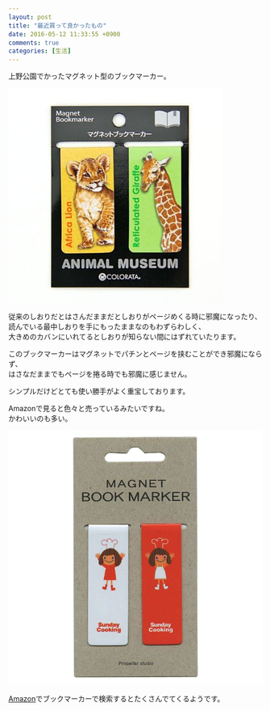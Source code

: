 ```yaml
---
layout: post
title: "最近買って良かったもの"
date: 2016-05-12 11:33:55 +0900
comments: true
categories: [生活] 
---
```

  
上野公園でかったマグネット型のブックマーカー。  
  
[![アニマルブックマーカー](/images/blog/2016_5_12.jpg)](http://www.amazon.co.jp/%E3%82%AB%E3%83%AD%E3%83%A9%E3%83%BC%E3%82%BF-%E3%83%9E%E3%82%B0%E3%83%8D%E3%83%83%E3%83%88%E3%83%96%E3%83%83%E3%82%AF%E3%83%9E%E3%83%BC%E3%82%AB%E3%83%BC-2%E5%80%8B%E3%82%BB%E3%83%83%E3%83%88-%E3%83%A9%E3%82%A4%E3%82%AA%E3%83%B3%EF%BC%86%E3%82%A2%E3%83%9F%E3%83%A1%E3%82%AD%E3%83%AA%E3%83%B3/dp/B00H1L1AXW/ref=sr_1_3?ie=UTF8&qid=1463020465&sr=8-3&keywords=%E3%83%9E%E3%82%B0%E3%83%8D%E3%83%83%E3%83%88+%E3%83%96%E3%83%83%E3%82%AF%E3%83%9E%E3%83%BC%E3%82%AB%E3%83%BC+%E3%82%89%E3%81%84%E3%81%8A%E3%82%93)  
  
  
従来のしおりだとはさんだままだとしおりがページめくる時に邪魔になったり、  
読んでいる最中しおりを手にもったままなのもわずらわしく、  
大きめのカバンにいれてるとしおりが知らない間にはずれていたります。  
  
<!-- more -->  
  
このブックマーカーはマグネットでパチンとページを挟むことができ邪魔にならず、  
はさなだままでもページを捲る時でも邪魔に感じません。  
  
シンプルだけどとても使い勝手がよく重宝しております。  
  
Amazonで見ると色々と売っているみたいですね。  
かわいいのも多い。  
  
[![ガーリーブックマーカー](/images/blog/2016_5_12_2.jpg)](http://www.amazon.co.jp/PROPELLER-STUDIO-%E3%83%9E%E3%82%B0%E3%83%8D%E3%83%83%E3%83%88%E3%83%96%E3%83%83%E3%82%AF%E3%83%9E%E3%83%BC%E3%82%AB%E3%83%BC-MAG-007/dp/B004K0PKBU/ref=sr_1_1?ie=UTF8&qid=1463020385&sr=8-1&keywords=%E3%83%9E%E3%82%B0%E3%83%8D%E3%83%83%E3%83%88+%E3%83%96%E3%83%83%E3%82%AF%E3%83%9E%E3%83%BC%E3%82%AB%E3%83%BC)  
  

[Amazon](http://www.amazon.co.jp/s/ref=nb_sb_noss_1?__mk_ja_JP=%E3%82%AB%E3%82%BF%E3%82%AB%E3%83%8A&url=search-alias%3Daps&field-keywords=%E3%83%9E%E3%82%B0%E3%83%8D%E3%83%83%E3%83%88+%E3%83%96%E3%83%83%E3%82%AF%E3%83%9E%E3%83%BC%E3%82%AB%E3%83%BC&rh=i%3Aaps%2Ck%3A%E3%83%9E%E3%82%B0%E3%83%8D%E3%83%83%E3%83%88+%E3%83%96%E3%83%83%E3%82%AF%E3%83%9E%E3%83%BC%E3%82%AB%E3%83%BC)でブックマーカーで検索するとたくさんでてくるようです。  


